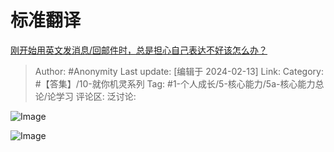 # 标准翻译
[刚开始用英文发消息/回邮件时，总是担心自己表达不好该怎么办？](https://www.zhihu.com/question/644123729/answer/3395093864)

> Author: #Anonymity
> Last update: [编辑于 2024-02-13]
> Link:
> Category: #【答集】/10-就你机灵系列 
> Tag: #1-个人成长/5-核心能力/5a-核心能力总论/论学习 
> 评论区:
> 泛讨论:

![Image](https://pic1.zhimg.com/50/v2-3cab3d5b628aa178114fe31f4643febd_720w.jpg?source=2c26e567)

![Image](https://picx.zhimg.com/50/v2-ec365c91e62f74dc79bed9dd27dd25be_720w.jpg?source=2c26e567)